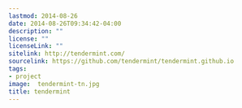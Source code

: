 ```yaml
---
lastmod: 2014-08-26
date: 2014-08-26T09:34:42-04:00
description: ""
license: ""
licenseLink: ""
sitelink: http://tendermint.com/
sourcelink: https://github.com/tendermint/tendermint.github.io
tags:
- project
image:  tendermint-tn.jpg
title: tendermint
---
```


